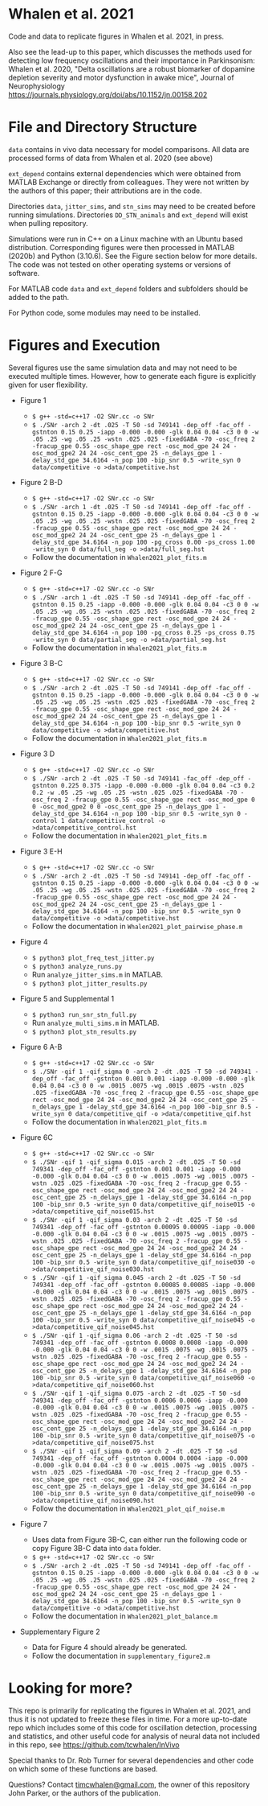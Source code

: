 Whalen et al. 2021
===========

Code and data to replicate figures in Whalen et al. 2021, in press.

Also see the lead-up to this paper, which discusses the methods used for detecting low frequency oscillations and their importance in Parkinsonism:
Whalen et al. 2020, "Delta oscillations are a robust biomarker of dopamine depletion severity and motor dysfunction in awake mice", Journal of Neurophysiology  
https://journals.physiology.org/doi/abs/10.1152/jn.00158.202


File and Directory Structure
=========

`data` contains in vivo data necessary for model comparisons. All data are processed forms of data from Whalen et al. 2020 (see above)

`ext_depend` contains external dependencies which were obtained from MATLAB Exchange or directly from colleagues. They were not written by the authors of this paper; their attributions are in the code.

Directories `data`, `jitter_sims`, and `stn_sims` may need to be created before running simulations. Directories `DD_STN_animals` and `ext_depend` will exist when pulling repository.

Simulations were run in C++ on a Linux machine with an Ubuntu based distribution. Corresponding figures were then processed in MATLAB (2020b) and Python (3.10.6). See the Figure section below for more details. The code was not tested on other operating systems or versions of software.

For MATLAB code `data` and `ext_depend` folders and subfolders should be added to the path.

For Python code, some modules may need to be installed.


# Figures and Execution
Several figures use the same simulation data and may not need to be executed multiple times. However, how to generate each figure is explicitly given for user flexibility.

* Figure 1
   - `$ g++ -std=c++17 -O2 SNr.cc -o SNr`
    - `$ ./SNr -arch 2 -dt .025 -T 50 -sd 749141 -dep_off -fac_off -gstnton 0.15 0.25 -iapp -0.000 -0.000 -glk 0.04 0.04 -c3 0 0 -w .05 .25 -wg .05 .25 -wstn .025 .025 -fixedGABA -70 -osc_freq 2 -fracup_gpe 0.55 -osc_shape_gpe rect -osc_mod_gpe 24 24 -osc_mod_gpe2 24 24 -osc_cent_gpe 25 -n_delays_gpe 1 -delay_std_gpe 34.6164 -n_pop 100 -bip_snr 0.5 -write_syn 0 data/competitive -o >data/competitive.hst`

* Figure 2 B-D
    - `$ g++ -std=c++17 -O2 SNr.cc -o SNr`
    - `$ ./SNr -arch 1 -dt .025 -T 50 -sd 749141 -dep_off -fac_off -gstnton 0.15 0.25 -iapp -0.000 -0.000 -glk 0.04 0.04 -c3 0 0 -w .05 .25 -wg .05 .25 -wstn .025 .025 -fixedGABA -70 -osc_freq 2 -fracup_gpe 0.55 -osc_shape_gpe rect -osc_mod_gpe 24 24 -osc_mod_gpe2 24 24 -osc_cent_gpe 25 -n_delays_gpe 1 -delay_std_gpe 34.6164 -n_pop 100 -pg_cross 0.00 -ps_cross 1.00 -write_syn 0 data/full_seg -o >data/full_seg.hst`
    - Follow the documentation in `Whalen2021_plot_fits.m`
* Figure 2 F-G
    - `$ g++ -std=c++17 -O2 SNr.cc -o SNr`
    - `$ ./SNr -arch 1 -dt .025 -T 50 -sd 749141 -dep_off -fac_off -gstnton 0.15 0.25 -iapp -0.000 -0.000 -glk 0.04 0.04 -c3 0 0 -w .05 .25 -wg .05 .25 -wstn .025 .025 -fixedGABA -70 -osc_freq 2 -fracup_gpe 0.55 -osc_shape_gpe rect -osc_mod_gpe 24 24 -osc_mod_gpe2 24 24 -osc_cent_gpe 25 -n_delays_gpe 1 -delay_std_gpe 34.6164 -n_pop 100 -pg_cross 0.25 -ps_cross 0.75 -write_syn 0 data/partial_seg -o >data/partial_seg.hst`
    - Follow the documentation in `Whalen2021_plot_fits.m`

* Figure 3 B-C
    - `$ g++ -std=c++17 -O2 SNr.cc -o SNr`
    - `$ ./SNr -arch 2 -dt .025 -T 50 -sd 749141 -dep_off -fac_off -gstnton 0.15 0.25 -iapp -0.000 -0.000 -glk 0.04 0.04 -c3 0 0 -w .05 .25 -wg .05 .25 -wstn .025 .025 -fixedGABA -70 -osc_freq 2 -fracup_gpe 0.55 -osc_shape_gpe rect -osc_mod_gpe 24 24 -osc_mod_gpe2 24 24 -osc_cent_gpe 25 -n_delays_gpe 1 -delay_std_gpe 34.6164 -n_pop 100 -bip_snr 0.5 -write_syn 0 data/competitive -o >data/competitive.hst`
    - Follow the documentation in `Whalen2021_plot_fits.m`
* Figure 3 D
    - `$ g++ -std=c++17 -O2 SNr.cc -o SNr`
    - `$ ./SNr -arch 2 -dt .025 -T 50 -sd 749141 -fac_off -dep_off -gstnton 0.225 0.375 -iapp -0.000 -0.000 -glk 0.04 0.04 -c3 0.2 0.2 -w .05 .25 -wg .05 .25 -wstn .025 .025 -fixedGABA -70 -osc_freq 2 -fracup_gpe 0.55 -osc_shape_gpe rect -osc_mod_gpe 0 0 -osc_mod_gpe2 0 0 -osc_cent_gpe 25 -n_delays_gpe 1 -delay_std_gpe 34.6164 -n_pop 100 -bip_snr 0.5 -write_syn 0 -control 1 data/competitive_control -o >data/competitive_control.hst`
    - Follow the documentation in `Whalen2021_plot_fits.m`
* Figure 3 E-H
    - `$ g++ -std=c++17 -O2 SNr.cc -o SNr`
    - `$ ./SNr -arch 2 -dt .025 -T 50 -sd 749141 -dep_off -fac_off -gstnton 0.15 0.25 -iapp -0.000 -0.000 -glk 0.04 0.04 -c3 0 0 -w .05 .25 -wg .05 .25 -wstn .025 .025 -fixedGABA -70 -osc_freq 2 -fracup_gpe 0.55 -osc_shape_gpe rect -osc_mod_gpe 24 24 -osc_mod_gpe2 24 24 -osc_cent_gpe 25 -n_delays_gpe 1 -delay_std_gpe 34.6164 -n_pop 100 -bip_snr 0.5 -write_syn 0 data/competitive -o >data/competitive.hst`
    - Follow the documentation in `Whalen2021_plot_pairwise_phase.m`

* Figure 4
    - `$ python3 plot_freq_test_jitter.py`
    - `$ python3 analyze_runs.py`
    - Run `analyze_jitter_sims.m` in MATLAB.
    - `$ python3 plot_jitter_results.py`

* Figure 5 and Supplemental 1
    - `$ python3 run_snr_stn_full.py`
    - Run `analyze_multi_sims.m` in MATLAB.
    - `$ python3 plot_stn_results.py`

* Figure 6 A-B
    - `$ g++ -std=c++17 -O2 SNr.cc -o SNr`
    - `$ ./SNr -qif 1 -qif_sigma 0 -arch 2 -dt .025 -T 50 -sd 749341 -dep_off -fac_off -gstnton 0.001 0.001 -iapp -0.000 -0.000 -glk 0.04 0.04 -c3 0 0 -w .0015 .0075 -wg .0015 .0075 -wstn .025 .025 -fixedGABA -70 -osc_freq 2 -fracup_gpe 0.55 -osc_shape_gpe rect -osc_mod_gpe 24 24 -osc_mod_gpe2 24 24 -osc_cent_gpe 25 -n_delays_gpe 1 -delay_std_gpe 34.6164 -n_pop 100 -bip_snr 0.5 -write_syn 0 data/competitive_qif -o >data/competitive_qif.hst`
    - Follow the documentation in `Whalen2021_plot_fits.m`
* Figure 6C
    - `$ g++ -std=c++17 -O2 SNr.cc -o SNr`
    - `$ ./SNr -qif 1 -qif_sigma 0.015 -arch 2 -dt .025 -T 50 -sd 749341 -dep_off -fac_off -gstnton 0.001 0.001 -iapp -0.000 -0.000 -glk 0.04 0.04 -c3 0 0 -w .0015 .0075 -wg .0015 .0075 -wstn .025 .025 -fixedGABA -70 -osc_freq 2 -fracup_gpe 0.55 -osc_shape_gpe rect -osc_mod_gpe 24 24 -osc_mod_gpe2 24 24 -osc_cent_gpe 25 -n_delays_gpe 1 -delay_std_gpe 34.6164 -n_pop 100 -bip_snr 0.5 -write_syn 0 data/competitive_qif_noise015 -o >data/competitive_qif_noise015.hst`
    - `$ ./SNr -qif 1 -qif_sigma 0.03 -arch 2 -dt .025 -T 50 -sd 749341 -dep_off -fac_off -gstnton 0.00095 0.00095 -iapp -0.000 -0.000 -glk 0.04 0.04 -c3 0 0 -w .0015 .0075 -wg .0015 .0075 -wstn .025 .025 -fixedGABA -70 -osc_freq 2 -fracup_gpe 0.55 -osc_shape_gpe rect -osc_mod_gpe 24 24 -osc_mod_gpe2 24 24 -osc_cent_gpe 25 -n_delays_gpe 1 -delay_std_gpe 34.6164 -n_pop 100 -bip_snr 0.5 -write_syn 0 data/competitive_qif_noise030 -o >data/competitive_qif_noise030.hst`
    - `$ ./SNr -qif 1 -qif_sigma 0.045 -arch 2 -dt .025 -T 50 -sd 749341 -dep_off -fac_off -gstnton 0.00085 0.00085 -iapp -0.000 -0.000 -glk 0.04 0.04 -c3 0 0 -w .0015 .0075 -wg .0015 .0075 -wstn .025 .025 -fixedGABA -70 -osc_freq 2 -fracup_gpe 0.55 -osc_shape_gpe rect -osc_mod_gpe 24 24 -osc_mod_gpe2 24 24 -osc_cent_gpe 25 -n_delays_gpe 1 -delay_std_gpe 34.6164 -n_pop 100 -bip_snr 0.5 -write_syn 0 data/competitive_qif_noise045 -o >data/competitive_qif_noise045.hst`
    - `$ ./SNr -qif 1 -qif_sigma 0.06 -arch 2 -dt .025 -T 50 -sd 749341 -dep_off -fac_off -gstnton 0.0008 0.0008 -iapp -0.000 -0.000 -glk 0.04 0.04 -c3 0 0 -w .0015 .0075 -wg .0015 .0075 -wstn .025 .025 -fixedGABA -70 -osc_freq 2 -fracup_gpe 0.55 -osc_shape_gpe rect -osc_mod_gpe 24 24 -osc_mod_gpe2 24 24 -osc_cent_gpe 25 -n_delays_gpe 1 -delay_std_gpe 34.6164 -n_pop 100 -bip_snr 0.5 -write_syn 0 data/competitive_qif_noise060 -o >data/competitive_qif_noise060.hst`
    - `$ ./SNr -qif 1 -qif_sigma 0.075 -arch 2 -dt .025 -T 50 -sd 749341 -dep_off -fac_off -gstnton 0.0006 0.0006 -iapp -0.000 -0.000 -glk 0.04 0.04 -c3 0 0 -w .0015 .0075 -wg .0015 .0075 -wstn .025 .025 -fixedGABA -70 -osc_freq 2 -fracup_gpe 0.55 -osc_shape_gpe rect -osc_mod_gpe 24 24 -osc_mod_gpe2 24 24 -osc_cent_gpe 25 -n_delays_gpe 1 -delay_std_gpe 34.6164 -n_pop 100 -bip_snr 0.5 -write_syn 0 data/competitive_qif_noise075 -o >data/competitive_qif_noise075.hst`
    - `$ ./SNr -qif 1 -qif_sigma 0.09 -arch 2 -dt .025 -T 50 -sd 749341 -dep_off -fac_off -gstnton 0.0004 0.0004 -iapp -0.000 -0.000 -glk 0.04 0.04 -c3 0 0 -w .0015 .0075 -wg .0015 .0075 -wstn .025 .025 -fixedGABA -70 -osc_freq 2 -fracup_gpe 0.55 -osc_shape_gpe rect -osc_mod_gpe 24 24 -osc_mod_gpe2 24 24 -osc_cent_gpe 25 -n_delays_gpe 1 -delay_std_gpe 34.6164 -n_pop 100 -bip_snr 0.5 -write_syn 0 data/competitive_qif_noise090 -o >data/competitive_qif_noise090.hst`
    - Follow the documentation in `Whalen2021_plot_qif_noise.m`

* Figure 7
    - Uses data from Figure 3B-C, can either run the following code or copy Figure 3B-C data into `data` folder.
    - `$ g++ -std=c++17 -O2 SNr.cc -o SNr`
    - `$ ./SNr -arch 2 -dt .025 -T 50 -sd 749141 -dep_off -fac_off -gstnton 0.15 0.25 -iapp -0.000 -0.000 -glk 0.04 0.04 -c3 0 0 -w .05 .25 -wg .05 .25 -wstn .025 .025 -fixedGABA -70 -osc_freq 2 -fracup_gpe 0.55 -osc_shape_gpe rect -osc_mod_gpe 24 24 -osc_mod_gpe2 24 24 -osc_cent_gpe 25 -n_delays_gpe 1 -delay_std_gpe 34.6164 -n_pop 100 -bip_snr 0.5 -write_syn 0 data/competitive -o >data/competitive.hst`
    - Follow the documentation in `Whalen2021_plot_balance.m`

* Supplementary Figure 2
    - Data for Figure 4 should already be generated.
    - Follow the documentation in `supplementary_figure2.m`

Looking for more?
=========

This repo is primarily for replicating the figures in Whalen et al. 2021, and thus it is not updated to freeze these files in time. For a more up-to-date repo which includes some of this code for oscillation detection, processing and statistics, and other useful code for analysis of neural data not included in this repo, see https://github.com/tcwhalen/InVivo

Special thanks to Dr. Rob Turner for several dependencies and other code on which some of these functions are based.

Questions? Contact timcwhalen@gmail.com, the owner of this repository John Parker, or the authors of the publication.